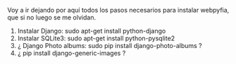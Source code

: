 Voy a ir dejando por aquí todos los pasos necesarios para instalar webpyfia, que si no luego se me olvidan.

  1. Instalar Django: sudo apt-get install python-django
  1. Instalar SQLite3: sudo apt-get install python-pysqlite2
  1. ¿     Django Photo albums: sudo pip install django-photo-albums     ?
  1. ¿ pip install django-generic-images ?